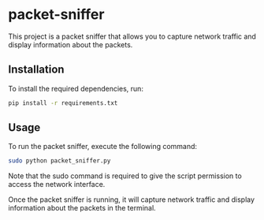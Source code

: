 # packet-sniffer
This project is a packet sniffer that allows you to capture network traffic and display information about the packets. 

## Installation

To install the required dependencies, run:

```sh
pip install -r requirements.txt
```

## Usage

To run the packet sniffer, execute the following command:

```sh
sudo python packet_sniffer.py
```

Note that the sudo command is required to give the script permission to access the network interface.

Once the packet sniffer is running, it will capture network traffic and display information about the packets in the terminal.

